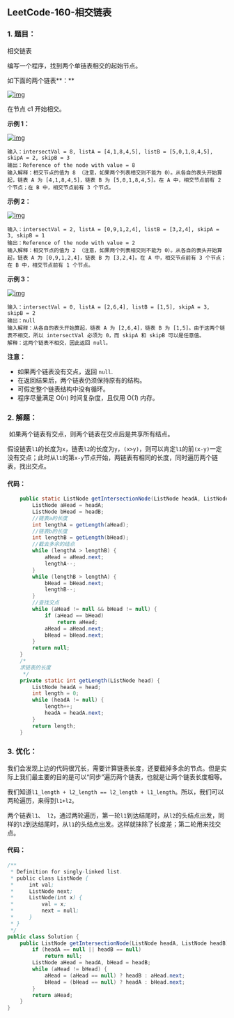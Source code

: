 ## LeetCode-160-相交链表

### 1. 题目：

相交链表

编写一个程序，找到两个单链表相交的起始节点。

如下面的两个链表**：**

[![img](https://assets.leetcode-cn.com/aliyun-lc-upload/uploads/2018/12/14/160_statement.png)](https://assets.leetcode-cn.com/aliyun-lc-upload/uploads/2018/12/14/160_statement.png)

在节点 c1 开始相交。

 

**示例 1：**

[![img](https://assets.leetcode-cn.com/aliyun-lc-upload/uploads/2018/12/14/160_example_1.png)](https://assets.leetcode.com/uploads/2018/12/13/160_example_1.png)

```
输入：intersectVal = 8, listA = [4,1,8,4,5], listB = [5,0,1,8,4,5], skipA = 2, skipB = 3
输出：Reference of the node with value = 8
输入解释：相交节点的值为 8 （注意，如果两个列表相交则不能为 0）。从各自的表头开始算起，链表 A 为 [4,1,8,4,5]，链表 B 为 [5,0,1,8,4,5]。在 A 中，相交节点前有 2 个节点；在 B 中，相交节点前有 3 个节点。
```

 

**示例 2：**

[![img](https://assets.leetcode-cn.com/aliyun-lc-upload/uploads/2018/12/14/160_example_2.png)](https://assets.leetcode.com/uploads/2018/12/13/160_example_2.png)

```
输入：intersectVal = 2, listA = [0,9,1,2,4], listB = [3,2,4], skipA = 3, skipB = 1
输出：Reference of the node with value = 2
输入解释：相交节点的值为 2 （注意，如果两个列表相交则不能为 0）。从各自的表头开始算起，链表 A 为 [0,9,1,2,4]，链表 B 为 [3,2,4]。在 A 中，相交节点前有 3 个节点；在 B 中，相交节点前有 1 个节点。
```

 

**示例 3：**

[![img](https://assets.leetcode-cn.com/aliyun-lc-upload/uploads/2018/12/14/160_example_3.png)](https://assets.leetcode.com/uploads/2018/12/13/160_example_3.png)

```
输入：intersectVal = 0, listA = [2,6,4], listB = [1,5], skipA = 3, skipB = 2
输出：null
输入解释：从各自的表头开始算起，链表 A 为 [2,6,4]，链表 B 为 [1,5]。由于这两个链表不相交，所以 intersectVal 必须为 0，而 skipA 和 skipB 可以是任意值。
解释：这两个链表不相交，因此返回 null。
```

**注意：**

- 如果两个链表没有交点，返回 `null`.
- 在返回结果后，两个链表仍须保持原有的结构。
- 可假定整个链表结构中没有循环。
- 程序尽量满足 O(*n*) 时间复杂度，且仅用 O(*1*) 内存。

### 2. 解题：

​	如果两个链表有交点，则两个链表在交点后是共享所有结点。

​	假设链表`l1`的长度为`x`，链表`l2`的长度为`y`，`(x>y)`，
​	则可以肯定`l1`的前`(x-y)`一定没有交点；此时从`l1`的第`x-y`节点开始，两链表有相同的长度，同时遍历两个链表，找出交点。

#### 	代码：

```java
	public static ListNode getIntersectionNode(ListNode headA, ListNode headB) {
        ListNode aHead = headA;
        ListNode bHead = headB;
        //链表a的长度
        int lengthA = getLength(aHead);
        //链表b的长度
        int lengthB = getLength(bHead);
        //截去多余的结点
        while (lengthA > lengthB) {
            aHead = aHead.next;
            lengthA--;
        }
        while (lengthB > lengthA) {
            bHead = bHead.next;
            lengthB--;
        }
        //查找交点
        while (aHead != null && bHead != null) {
            if (aHead == bHead)
                return aHead;
            aHead = aHead.next;
            bHead = bHead.next;
        }
        return null;
    }
    /*
    求链表的长度
     */
    private static int getLength(ListNode head) {
        ListNode headA = head;
        int length = 0;
        while (headA != null) {
            length++;
            headA = headA.next;
        }
        return length;
    }
```

### 3. 优化：

​	我们会发现上边的代码很冗长，需要计算链表长度，还要截掉多余的节点。但是实际上我们最主要的目的是可以“同步”遍历两个链表，也就是让两个链表长度相等。

​	我们知道`l1_length + l2_length == l2_length + l1_length`。所以，我们可以两轮遍历，来得到`l1+l2`。

​	两个链表`l1`、` l2`，通过两轮遍历，第一轮`l1`到达结尾时，从`l2`的头结点出发，同样的`l2`到达结尾时，从`l1`的头结点出发。这样就抹除了长度差；第二轮用来找交点。

#### 	代码：

```java
/**
 * Definition for singly-linked list.
 * public class ListNode {
 *     int val;
 *     ListNode next;
 *     ListNode(int x) {
 *         val = x;
 *         next = null;
 *     }
 * }
 */
public class Solution {
    public ListNode getIntersectionNode(ListNode headA, ListNode headB) {
        if (headA == null || headB == null)
            return null;
        ListNode aHead = headA, bHead = headB;
        while (aHead != bHead) {
            aHead = (aHead == null) ? headB : aHead.next;
            bHead = (bHead == null) ? headA : bHead.next;
        }
        return aHead;
    }
}
```

